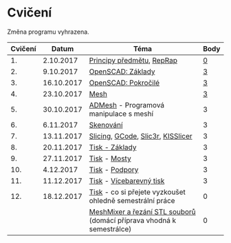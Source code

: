 # Cvičení

Změna programu vyhrazena.

| Cvičení |    Datum   |                                            Téma                                          | Body                                                          |
|---------|------------|------------------------------------------------------------------------------------------|---------------------------------------------------------------|
| 1.      | 2.10.2017  | [Principy předmětu](course.md), [RepRap](reprap.md)                                      | [0](https://github.com/3DprintFIT/B171A-Username-Assignment)  |
| 2.      | 9.10.2017  | [OpenSCAD: Základy](openscad.md)                                                         | [3](https://github.com/3DprintFIT/B171A-OpenSCAD1-Assignment) |
| 3.      | 16.10.2017 | [OpenSCAD: Pokročilé](openscad.md)                                                       | [3](https://github.com/3DprintFIT/B171A-OpenSCAD2-Assignment) |
| 4.      | 23.10.2017 | [Mesh](mesh.md)                                                                          | [3](https://github.com/3DprintFIT/B171A-Mesh-Assignment)      |
| 5.      | 30.10.2017 | [ADMesh](admesh.md) - Programová manipulace s meshí                                      | 3                                                             |
| 6.      | 6.11.2017  | [Skenování](scan.md)                                                                     | 3                                                             |
| 7.      | 13.11.2017 | [Slicing](slicing.md), [GCode](gcode.md), [Slic3r](slic3r.md), [KISSlicer](kisslicer.md) | 3                                                             |
| 8.      | 20.11.2017 | [Tisk - Základy](printing.md)                                                            | 3                                                             |
| 9.      | 27.11.2017 | [Tisk](printing.md) - [Mosty](bridges.md)                                                | 3                                                             |
| 10.     | 4.12.2017  | [Tisk](printing.md) - [Podpory](supports.md)                                             | 3                                                             |
| 11.     | 11.12.2017 | [Tisk](printing.md) - [Vícebarevný tisk](multicolor.md)                                  | 3                                                             |
| 12.     | 18.12.2017 | [Tisk](printing.md) - co si přejete vyzkoušet ohledně semestrální práce                  | 0                                                             |
|         |            | [MeshMixer a řezání STL souborů](meshmixer.md) (domácí příprava vhodná k semestrálce)    | 0                                                             |

